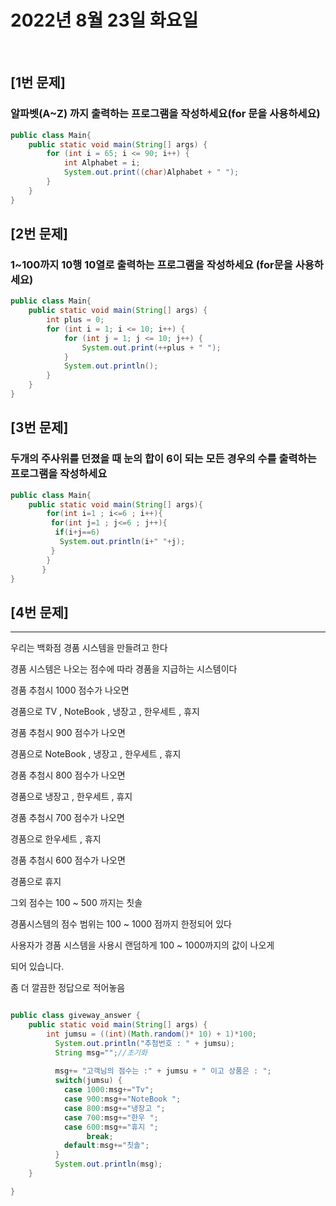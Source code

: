 # 2022년 8월 23일 화요일
<br>

## [1번 문제]

### 알파벳(A~Z) 까지 출력하는 프로그램을 작성하세요(for 문을 사용하세요)

```java
public class Main{
    public static void main(String[] args) {
        for (int i = 65; i <= 90; i++) {
            int Alphabet = i;
            System.out.print((char)Alphabet + " ");
        }
    }
}
```

## [2번 문제]

### 1~100까지 10행 10열로 출력하는 프로그램을 작성하세요 (for문을 사용하세요)

```java
public class Main{
    public static void main(String[] args) {
        int plus = 0;
        for (int i = 1; i <= 10; i++) {
            for (int j = 1; j <= 10; j++) {
                System.out.print(++plus + " ");
            }
            System.out.println();
        }
    }
}
```

## [3번 문제] 

### 두개의 주사위를 던졌을 때 눈의 합이 6이 되는 모든 경우의 수를 출력하는 프로그램을 작성하세요

```java
public class Main{
    public static void main(String[] args){
        for(int i=1 ; i<=6 ; i++){
         for(int j=1 ; j<=6 ; j++){
          if(i+j==6)
           System.out.println(i+" "+j);
         }
        }
       }
}
```

## [4번 문제] 
---
   우리는 백화점 경품 시스템을 만들려고 한다

   경품 시스템은 나오는 점수에 따라 경품을 지급하는 시스템이다

   경품 추첨시 1000 점수가 나오면

   경품으로 TV , NoteBook , 냉장고 , 한우세트 , 휴지

   경품 추첨시 900 점수가 나오면

   경품으로  NoteBook , 냉장고 , 한우세트 , 휴지

   경품 추첨시 800 점수가 나오면

   경품으로  냉장고 , 한우세트 , 휴지

   경품 추첨시 700 점수가 나오면

   경품으로  한우세트 , 휴지

   경품 추첨시 600 점수가 나오면

   경품으로  휴지

   그외 점수는 100 ~ 500 까지는 칫솔 

   경품시스템의 점수 범위는 100 ~ 1000 점까지 한정되어 있다

   사용자가 경품 시스템을 사용시 랜덤하게 100 ~ 1000까지의 값이 나오게 

   되어 있습니다.

좀 더 깔끔한 정답으로 적어놓음

```java

public class giveway_answer {
	public static void main(String[] args) {
		int jumsu = ((int)(Math.random()* 10) + 1)*100;
		  System.out.println("추첨번호 : " + jumsu);
		  String msg="";//초기화
		  
		  msg+= "고객님의 점수는 :" + jumsu + " 이고 상품은 : ";  
		  switch(jumsu) {
		  	case 1000:msg+="Tv";
		  	case 900:msg+="NoteBook ";
		  	case 800:msg+="냉장고 ";
		  	case 700:msg+="한우 ";
		  	case 600:msg+="휴지 ";
		  	     break;
		  	default:msg+="칫솔";     
		  }
		  System.out.println(msg);
	}

}
```